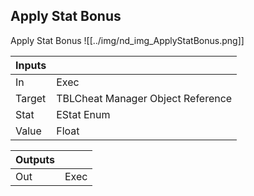 ## Apply Stat Bonus
Apply Stat Bonus
![[../img/nd_img_ApplyStatBonus.png]]

|Inputs||
|--|--|
| In | Exec |
| Target | TBLCheat Manager Object Reference |
| Stat | EStat Enum |
| Value | Float |

|Outputs||
|--|--|
| Out | Exec |
